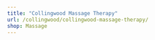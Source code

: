 ```yaml
---
title: "Collingwood Massage Therapy"
url: /collingwood/collingwood-massage-therapy/
shop: Massage
---
```

